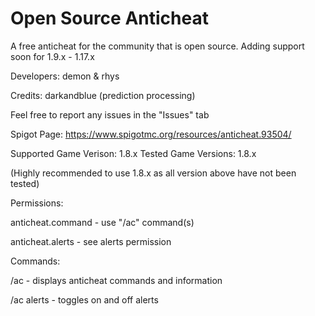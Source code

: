 # Open Source Anticheat
 A free anticheat for the community that is open source.
 Adding support soon for 1.9.x - 1.17.x
 
Developers: demon & rhys

Credits: darkandblue (prediction processing)

Feel free to report any issues in the "Issues" tab

Spigot Page: https://www.spigotmc.org/resources/anticheat.93504/

Supported Game Verison: 1.8.x
Tested Game Versions: 1.8.x

(Highly recommended to use 1.8.x as all version above have not been tested)


Permissions:

anticheat.command - use "/ac" command(s)

anticheat.alerts - see alerts permission

Commands:

/ac - displays anticheat commands and information

/ac alerts - toggles on and off alerts
